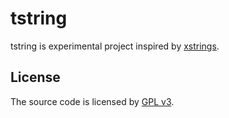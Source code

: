 # tstring

tstring is experimental project inspired by [xstrings](https://github.com/huandu/xstrings).

## License

The source code is licensed by [GPL v3](https://choosealicense.com/licenses/gpl-3.0/).
